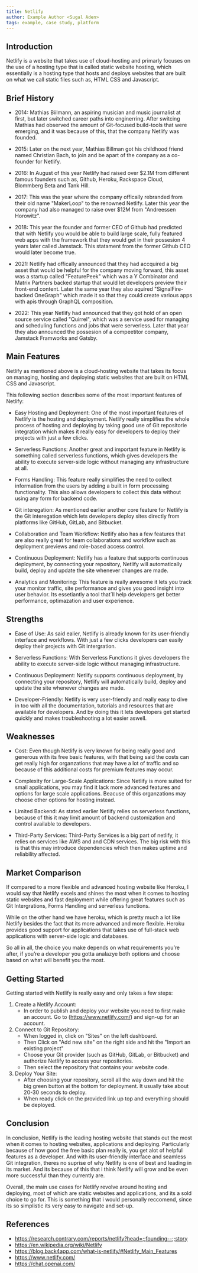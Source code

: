 ```yaml
---
title: Netlify
author: Example Author <Sugal Aden>
tags: example, case study, platform
---
```


## Introduction

Netlify is a website that takes use of cloud-hosting and primarly focuses on the use of a hosting type that is called static website hosting, which essentially is a hosting type that hosts and deploys websites that are built on what we call static files such as, HTML CSS and Javascript.

## Brief History

- 2014: Mathias Biilmann, an aspiring musician and music journalist at first, but later switched career paths into enginerring. After switcing Mathias had observed the amount of Git-focused build-tools that were emerging, and it was because of this, that the company Netlify was founded.

- 2015: Later on the next year, Mathias Billman got his childhood friend named Christian Bach, to join and be apart of the company as a co-founder for Netlify.

- 2016: In August of this year Netlify had raised over $2.1M from different famous founders such as, Github, Heroku, Rackspace Cloud, Blommberg Beta and Tank Hill.

- 2017: This was the year where the company offically rebranded from their old name "MakerLoop" to the renowned Netlify. Later this year the company had also managed to
  raise over $12M from "Andreessen Horowitz".

- 2018: This year the founder and former CEO of Github had predicted that with Netlify you would be able to build large scale, fully featured web apps with the framework that they would get in their possesion 4 years later called Jamstack. This statament from the former Github CEO would later become true.

- 2021: Netlify had offically announced that they had accquired a big asset that would be helpful for the company moving forward, this asset was a startup called "FeaturePeek" which was a Y Combinator and Matrix Partners backed startup that would let developers preview their front-end content. Later the same year they also aquired "SignalFire-backed OneGraph" which made it so that they could create various apps with apis through GraphQL composition.

- 2022: This year Netlify had announced that they got hold of an open source service
  called "Quirrel", which was a service used for managing and scheduling functions and jobs that were serverless. Later that year they also announced the possesion of a compeetitor company, Jamstack Framworks and Gatsby.

## Main Features

Netlify as mentioned above is a cloud-hosting website that takes its focus on managing, hosting and deploying static websites that are built on HTML CSS and Javascript.

This following section describes some of the most important features of Netlify:

- Easy Hosting and Deployment: One of the most important features of Netlify is the hosting and deployment. Netlify really simplifies the whole process of hosting and deploying by taking good use of Git repositorie integration which makes it really easy for developers to deploy their projects with just a few clicks.

- Serverless Functions: Another great and important feature in Netlify is something called serverless functions, which gives developers the ability to execute server-side logic without managing any infrastructure at all.

- Forms Handling: This feature really simplifies the need to collect information from the users by adding a built in form processing functionality. This also allows developers to collect this data without using any form for backend code.

- Git interegation: As mentioned earlier another core feature for Netlify is the Git interegation which lets developers deploy sites directly from platforms like GitHub, GitLab, and Bitbucket.
- Collaboration and Team Workflow: Netlify also has a few features that are also really great for team collaborations and workflow such as deployment previews and role-based access control.

- Continuous Deployment: Netlify has a feature that supports continuous deployment, by
  connecting your repository, Netlify will automatically build, deploy and update the site whenever changes are made.

- Analytics and Monitoring: This feature is really awesome it lets you track your monitor traffic, site performance and gives you good insight into user behavior. Its essetiantly a tool that´ll help developers get better performance, optimazation and user experience.

## Strengths

- Ease of Use: As said ealier, Netlify is already known for its user-friendly interface and workflows. With just a few clicks developers can easily deploy their projects with Git intergration.

- Serverless Functions: With Serverless Functions it gives developers the ability to execute server-side logic without managing infrastructure.

- Continuous Deployment: Netlify supports continuous deployment, by
  connecting your repository, Netlify will automatically build, deploy and update the site whenever changes are made.

- Developer-Friendly: Netlify is very user-friendly and really easy to dive in too with all the documentation, tutorials and resources that are available for developers. And by doing this it lets developers get started quickly and makes troubleshooting a lot easier aswell.

## Weaknesses

- Cost: Even though Netlify is very known for being really good and generous with its free basic features, with that being said the costs can get really high for organzations that may have a lot of traffic and so because of this additional costs for premium features may occur.

- Complexity for Large-Scale Applications: Since Netlify is more suited for small applications, you may find it lack more advanced features and options for large scale
  applications. Beacuse of this organzations may choose other options for hosting instead.

- Limited Backend: As stated earlier Netlify relies on serverless functions, because of this it may limit amount of backend customization and control available to developers.

- Third-Party Services: Third-Party Services is a big part of netlify, it relies on services like AWS and and CDN services. The big risk with this is that this may introduce dependencies which then makes uptime and reliability affected.

## Market Comparison

If compared to a more flexible and advanced hosting website like Heroku, I would say that Netlify excels and shines the most when it comes to hosting static websites and fast deployment while offering great features such as Git Intergrations, Forms Handling and serverless functions.

While on the other hand we have heroku, which is pretty much a lot like Netlify besides the fact that its more advanced and more flexible. Heroku provides good support for applications that takes use of full-stack web applications with server-side logic and databases.

So all in all, the choice you make depends on what requirements you’re after, if you’re a developer you gotta analazye both options and choose based on what will benefit you the most.

## Getting Started

Getting started with Netlify is really easy and only takes a few steps:

1.  Create a Netlify Account:
    - In order to publish and deploy your website you need to first make an account. Go to (https://www.netlify.com/) and sign-up for an account.
2.  Connect to Git Repository:
    - When logged in, click on "Sites" on the left dashboard.
    - Then Click on "Add new site" on the right side and hit the "Import an existing project"
    - Choose your Git provider (such as GitHub, GitLab, or Bitbucket) and authorize Netlify to access your repositories.
    - Then select the repository that contains your website code.
3.  Deploy Your Site:
    - After choosing your repository, scroll all the way down and hit the big green
      button at the bottom for deployment. It usually take about 20-30 seconds to deploy.
    - When ready click on the provided link up top and everything should be deployed.

## Conclusion

In conclusion, Netlify is the leading hosting website that stands out the most when it comes to hosting websites, applications and deploying. Particularly because of how good the free basic plan really is, you get alot of helpful features as a developer. And with its user-friendly interface and seamless Git integration, theres no suprise of why Netlify is one of best and leading in its market. And its because of this that i think Netlify will grow and be even more successful than they currently are.

Overall, the main use cases for Netlify revolve around hosting and deploying, most of which are static websites and applications, and its a sold choice to go for. This is something that i would personally reccomend, since its so simplistic its very easy to navigate and set-up.

## References

- https://research.contrary.com/reports/netlify?head=;;founding--;;story
- https://en.wikipedia.org/wiki/Netlify
- https://blog.back4app.com/what-is-netlify/#Netlify_Main_Features
- https://www.netlify.com/
- https://chat.openai.com/
